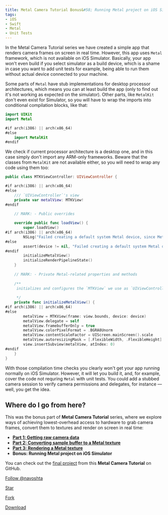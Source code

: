 ```yaml
---
title: Metal Camera Tutorial Bonus&#58; Running Metal project on iOS Simulator
tags:
- iOS
- Swift
- Metal
- Unit Tests
---
```

In the Metal Camera Tutorial series we have created a simple app that renders camera frames on screen in real time. However, this app uses `Metal` framework, which is not available on iOS Simulator. Basically, your app won't even build if you select simulator as a build device, which is a shame in case you want to add unit tests for example, being able to run them without actual device connected to your machine. <!--more--> 

Some parts of `Metal` have stub implementations for desktop processor architectures, which means you can at least build the app (only to find out it's not working as expected on the simulator). Other parts, like `MetalKit` don't even exist for Simulator, so you will have to wrap the imports into conditional compilation blocks, like that:

```swift
import UIKit
import Metal

#if arch(i386) || arch(x86_64)
#else
    import MetalKit
#endif
```

We check if current processor architecture is a desktop one, and in this case simply don't import any ARM-only frameworks. Beware that the classes from `MetalKit` are not available either, so you will need to wrap any code using them too:

```swift
public class MTKViewController: UIViewController {

#if arch(i386) || arch(x86_64)
#else
    /// `UIViewController`'s view
    private var metalView: MTKView!
#endif

    // MARK: - Public overrides
    
    override public func loadView() {
        super.loadView()
#if arch(i386) || arch(x86_64)
        NSLog("Failed creating a default system Metal device, since Metal is not available on iOS Simulator.")
#else
        assert(device != nil, "Failed creating a default system Metal device. Please, make sure Metal is available on your hardware.")
#endif
        initializeMetalView()
        initializeRenderPipelineState()
    }
    
    // MARK: - Private Metal-related properties and methods
    
    /**
     initializes and configures the `MTKView` we use as `UIViewController`'s view.
     
     */
    private func initializeMetalView() {
#if arch(i386) || arch(x86_64)
#else
        metalView = MTKView(frame: view.bounds, device: device)
        metalView.delegate = self
        metalView.framebufferOnly = true
        metalView.colorPixelFormat = .BGRA8Unorm
        metalView.contentScaleFactor = UIScreen.mainScreen().scale
        metalView.autoresizingMask = [.FlexibleWidth, .FlexibleHeight]
        view.insertSubview(metalView, atIndex: 0)
#endif
    }
}
```

With those compilation time checks you clearly won't get your app running normally on iOS Simulator. However, it will let you build it, and, for example, cover the code not requring `Metal` with unit tests. You could add a stubbed camera session to verify camera permissions and delegates, for instance — well, you get the idea.

## Where do I go from here?

This was the bonus part of **Metal Camera Tutorial** series, where we explore ways of achieving lowest-overhead access to hardware to grab camera frames, convert them to textures and render on screen in real time:

* <a target="_blank" href="/metal-camera-part-1-camera-session/">**Part 1: Getting raw camera data**</a>
* <a target="_blank" href="">**Part 2: Converting sample buffer to a Metal texture**</a>
* <a target="_blank" href="">**Part 3: Rendering a Metal texture**</a>
* **Bonus: Running Metal project on iOS Simulator**

You can check out the <a target="_blank" href="https://github.com/navoshta/MetalRenderCamera">final project</a> from this **Metal Camera Tutorial** on GitHub.

<!-- Place this tag where you want the button to render. -->
<a class="github-button" href="https://github.com/navoshta" data-style="mega" data-count-href="/navoshta/followers" data-count-api="/users/navoshta#followers" data-count-aria-label="# followers on GitHub" aria-label="Follow @navoshta on GitHub">Follow @navoshta</a>
<!-- Place this tag where you want the button to render. -->
<a class="github-button" href="https://github.com/navoshta/MetalRenderCamera" data-icon="octicon-star" data-style="mega" data-count-href="/navoshta/MetalRenderCamera/stargazers" data-count-api="/repos/navoshta/MetalRenderCamera#stargazers_count" data-count-aria-label="# stargazers on GitHub" aria-label="Star navoshta/MetalRenderCamera on GitHub">Star</a>
<!-- Place this tag where you want the button to render. -->
<a class="github-button" href="https://github.com/navoshta/MetalRenderCamera/fork" data-icon="octicon-repo-forked" data-style="mega" data-count-href="/navoshta/MetalRenderCamera/network" data-count-api="/repos/navoshta/MetalRenderCamera#forks_count" data-count-aria-label="# forks on GitHub" aria-label="Fork navoshta/MetalRenderCamera on GitHub">Fork</a>
<!-- Place this tag where you want the button to render. -->
<a class="github-button" href="https://github.com/navoshta/MetalRenderCamera/archive/master.zip" data-icon="octicon-cloud-download" data-style="mega" aria-label="Download navoshta/MetalRenderCamera on GitHub">Download</a>

<!-- Place this tag in your head or just before your close body tag. -->
<script async defer src="https://buttons.github.io/buttons.js"></script>
